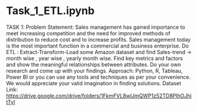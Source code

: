 # Task_1_ETL.ipynb
TASK 1: Problem Statement: Sales management has gained importance to meet increasing competition and the need for improved methods of distribution to reduce cost and to increase profits. Sales management today is the most important function in a commercial and business enterprise. Do ETL : Extract-Transform-Load some Amazon dataset and find Sales-trend -> month wise , year wise , yearly month wise. Find key metrics and factors and show the meaningful relationships between attributes. Do your own research and come up with your findings. Approach: Python, R, Tableau, Power BI or you can use any tools and techniques as per your convenience. We would appreciate your valid imagination in finding solutions. Dataset Link: https://drive.google.com/drive/folders/1FkmFVL8wlJmQWP1z52TD8PlhOJhitTyI
